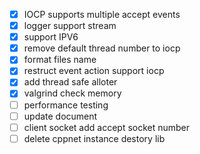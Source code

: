 - [x] IOCP supports multiple accept events
- [x] logger support stream 
- [x] support IPV6 
- [x] remove default thread number to iocp
- [x] format files name
- [x] restruct event action support iocp
- [x] add thread safe alloter
- [x] valgrind check memory 
- [ ] performance testing
- [ ] update document
- [ ] client socket add accept socket number
- [ ] delete cppnet instance destory lib